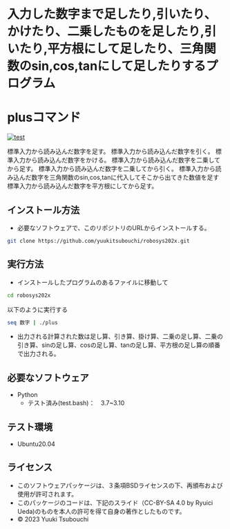 # 入力した数字まで足したり,引いたり、かけたり、二乗したものを足したり,引いたり,平方根にして足したり、三角関数のsin,cos,tanにして足したりするプログラム


# plusコマンド
[![test](https://github.com/yuukitsubouchi/robosys202x/actions/workflows/test.yml/badge.svg)](https://github.com/yuukitsubouchi/robosys202x/actions/workflows/test.yml)



標準入力から読み込んだ数字を足す。
標準入力から読み込んだ数字を引く。
標準入力から読み込んだ数字をかける。
標準入力から読み込んだ数字を二乗してから足す。
標準入力から読み込んだ数字を二乗してから引く。
標準入力から読み込んだ数字を三角関数のsin,cos,tanに代入してそこから出てきた数値を足す
標準入力から読み込んだ数字を平方根にしてから足す。

## インストール方法  
* 必要なソフトウェアで、このリポジトリのURLからインストールする。
```bash
git clone https://github.com/yuukitsubouchi/robosys202x.git
```
 
## 実行方法
* インストールしたプログラムのあるファイルに移動して
```bash
cd robosys202x
```
以下のように実行する
```bash 
seq 数字 | ./plus
```
* 出力される計算された数は足し算、引き算、掛け算、二乗の足し算、二乗の引き算、sinの足し算、cosの足し算、tanの足し算、平方根の足し算の順番で出力される。
## 必要なソフトウェア
* Python
  * テスト済み(test.bash)：　3.7~3.10

## テスト環境
* Ubuntu20.04

## ライセンス
* このソフトウェアパッケージは、３条項BSDライセンスの下、再頒布および使用が許可されます。
* このパッケージのコードは、下記のスライド（CC-BY-SA 4.0 by Ryuici Ueda)のものを本人の許可を得て自身の著作としたものです。
* © 2023 Yuuki Tsubouchi
